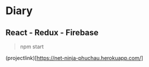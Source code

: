 # Diary

## React - Redux - Firebase

> npm start

(projectlink)[https://net-ninja-phuchau.herokuapp.com/]
